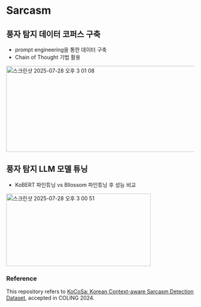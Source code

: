 # Sarcasm

## 풍자 탐지 데이터 코퍼스 구축
- prompt engineering을 통한 데이터 구축
- Chain of Thought 기법 활용
<img width="603" height="229" alt="스크린샷 2025-07-28 오후 3 01 08" src="https://github.com/user-attachments/assets/e85599df-16b1-43f7-a19f-5413976c84d2" />

## 풍자 탐지 LLM 모델 튜닝
- KoBERT 파인튜닝 vs Bllossom 파인튜닝 후 성능 비교
<img width="386" height="193" alt="스크린샷 2025-07-28 오후 3 00 51" src="https://github.com/user-attachments/assets/8f5b6c98-9af2-433c-997a-2f3f842e5125" />

### Reference
This repository refers to [KoCoSa: Korean Context-aware Sarcasm Detection Dataset](https://github.com/Yu-billie/KoCoSa_sarcasm_detection), accepted in COLING 2024.
